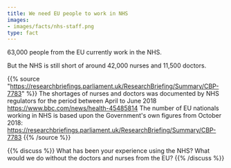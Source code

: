 ```yaml
---
title: We need EU people to work in NHS
images:
- images/facts/nhs-staff.png
type: fact
---
```


63,000 people from the EU currently work in the NHS.

But the NHS is still short of around 42,000 nurses and 11,500 doctors.

{{% source "https://researchbriefings.parliament.uk/ResearchBriefing/Summary/CBP-7783" %}}
The shortages of nurses and doctors was documented by NHS regulators for the period between April to June 2018
https://www.bbc.com/news/health-45485814
The number of EU nationals working in NHS is based upon the Government's own figures from October 2018:
https://researchbriefings.parliament.uk/ResearchBriefing/Summary/CBP-7783
{{% /source %}}

{{% discuss %}}
What has been your experience using the NHS? What would we do without the doctors and nurses from the EU?
{{% /discuss %}}
